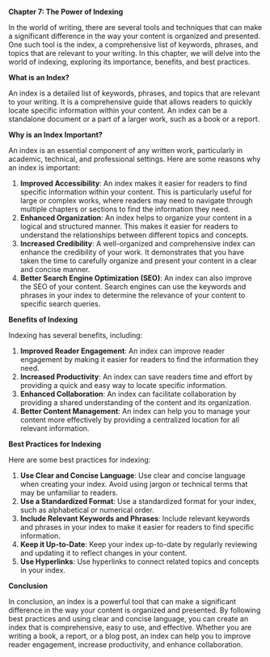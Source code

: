 <p><strong>Chapter 7: The Power of Indexing</strong></p>

<p>In the world of writing, there are several tools and techniques that can make a significant difference in the way your content is organized and presented. One such tool is the index, a comprehensive list of keywords, phrases, and topics that are relevant to your writing. In this chapter, we will delve into the world of indexing, exploring its importance, benefits, and best practices.</p>

<p><strong>What is an Index?</strong></p>

<p>An index is a detailed list of keywords, phrases, and topics that are relevant to your writing. It is a comprehensive guide that allows readers to quickly locate specific information within your content. An index can be a standalone document or a part of a larger work, such as a book or a report.</p>

<p><strong>Why is an Index Important?</strong></p>

<p>An index is an essential component of any written work, particularly in academic, technical, and professional settings. Here are some reasons why an index is important:</p>

<ol>
<li><strong>Improved Accessibility</strong>: An index makes it easier for readers to find specific information within your content. This is particularly useful for large or complex works, where readers may need to navigate through multiple chapters or sections to find the information they need.</li>
<li><strong>Enhanced Organization</strong>: An index helps to organize your content in a logical and structured manner. This makes it easier for readers to understand the relationships between different topics and concepts.</li>
<li><strong>Increased Credibility</strong>: A well-organized and comprehensive index can enhance the credibility of your work. It demonstrates that you have taken the time to carefully organize and present your content in a clear and concise manner.</li>
<li><strong>Better Search Engine Optimization (SEO)</strong>: An index can also improve the SEO of your content. Search engines can use the keywords and phrases in your index to determine the relevance of your content to specific search queries.</li>
</ol>

<p><strong>Benefits of Indexing</strong></p>

<p>Indexing has several benefits, including:</p>

<ol>
<li><strong>Improved Reader Engagement</strong>: An index can improve reader engagement by making it easier for readers to find the information they need.</li>
<li><strong>Increased Productivity</strong>: An index can save readers time and effort by providing a quick and easy way to locate specific information.</li>
<li><strong>Enhanced Collaboration</strong>: An index can facilitate collaboration by providing a shared understanding of the content and its organization.</li>
<li><strong>Better Content Management</strong>: An index can help you to manage your content more effectively by providing a centralized location for all relevant information.</li>
</ol>

<p><strong>Best Practices for Indexing</strong></p>

<p>Here are some best practices for indexing:</p>

<ol>
<li><strong>Use Clear and Concise Language</strong>: Use clear and concise language when creating your index. Avoid using jargon or technical terms that may be unfamiliar to readers.</li>
<li><strong>Use a Standardized Format</strong>: Use a standardized format for your index, such as alphabetical or numerical order.</li>
<li><strong>Include Relevant Keywords and Phrases</strong>: Include relevant keywords and phrases in your index to make it easier for readers to find specific information.</li>
<li><strong>Keep it Up-to-Date</strong>: Keep your index up-to-date by regularly reviewing and updating it to reflect changes in your content.</li>
<li><strong>Use Hyperlinks</strong>: Use hyperlinks to connect related topics and concepts in your index.</li>
</ol>

<p><strong>Conclusion</strong></p>

<p>In conclusion, an index is a powerful tool that can make a significant difference in the way your content is organized and presented. By following best practices and using clear and concise language, you can create an index that is comprehensive, easy to use, and effective. Whether you are writing a book, a report, or a blog post, an index can help you to improve reader engagement, increase productivity, and enhance collaboration.</p>
